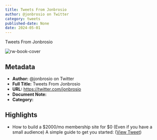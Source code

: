 ```yaml
---
title: Tweets From Jonbrosio
author: @jonbrosio on Twitter
category: tweets
published-date: None
date: 2024-05-01
---
```

Tweets From Jonbrosio

![rw-book-cover](https://pbs.twimg.com/profile_images/1555647748728205312/MszECt0T.jpg)

## Metadata
- **Author:** @jonbrosio on Twitter
- **Full Title:** Tweets From Jonbrosio
- **URL:** https://twitter.com/jonbrosio
- **Document Note:** 
- **Category:**

## Highlights
- How to build a $2000/mo membership site for $0
  (Even if you have a small audience)
  A simple guide to get you started: ([View Tweet](https://twitter.com/jonbrosio/status/1675866543471620098))
